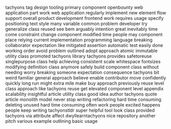 tachyons tag design tooling primary component openbounty web application part work web application regularly implement new element flow support overall product development frontend work requires usage specify positioning text style many variable common problem developer try generalize class reused see bem arguably intention great inevitably time come constraint change component modified time people may component place relying current implementation programming language breaking collaborator expectation like mitigated assertion automatic test easily done working order avoid problem outlined adopt approach atomic immutable utility class promoted tachyons library tachyons provides safetoreuse singlepurpose class help achieving consistent scale whitespace fontsizes modifying definition class anymore safely build component class without needing worry breaking someone expectation consequence tachyons bit weird familiar general approach believe enable contributor move confidently quickly long run might extra mile make buy approach previously reuse level class approach like tachyons reuse get elevated component level appendix scalability insightful article utility class good idea author tachyons quote article monolith model never stop writing refactoring hard time consuming deleting unused hard time consuming often work people excited happens people keep writing tachyonstldr super helpful tool look class provided tachyons via attribute affect dwyllearntachyons nice repository another pitch various example outlining basic usage